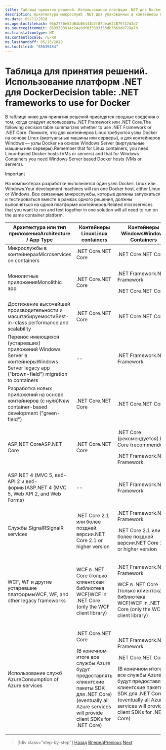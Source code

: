```yaml
---
title: Таблица принятия решений. Использование платформ .NET для Docker
description: Архитектура микрослужб .NET для упакованных в контейнеры приложений .NET | Таблица принятия решений. Использование платформ .NET для Docker
ms.date: 09/11/2018
ms.openlocfilehash: 96b2750e52d64b06444b7f87dea624879f37d3d7
ms.sourcegitcommit: 8699383914c24a0df033393f55db3369db728a7b
ms.translationtype: HT
ms.contentlocale: ru-RU
ms.lasthandoff: 05/15/2019
ms.locfileid: "65639184"
---
```

# <a name="decision-table-net-frameworks-to-use-for-docker"></a><span data-ttu-id="15074-104">Таблица для принятия решений. Использование платформ .NET для Docker</span><span class="sxs-lookup"><span data-stu-id="15074-104">Decision table: .NET frameworks to use for Docker</span></span>

<span data-ttu-id="15074-105">В таблице ниже для принятия решений приводятся сводные сведения о том, когда следует использовать .NET Framework или .NET Core.</span><span class="sxs-lookup"><span data-stu-id="15074-105">The following decision table summarizes whether to use .NET Framework or .NET Core.</span></span> <span data-ttu-id="15074-106">Помните, что для контейнеров Linux требуются узлы Docker на основе Linux (виртуальные машины или серверы), а для контейнеров Windows — узлы Docker на основе Windows Server (виртуальные машины или серверы).</span><span class="sxs-lookup"><span data-stu-id="15074-106">Remember that for Linux containers, you need Linux-based Docker hosts (VMs or servers) and that for Windows Containers you need Windows Server based Docker hosts (VMs or servers).</span></span>

> [!IMPORTANT]
> <span data-ttu-id="15074-107">На компьютерах разработки выполняется один узел Docker: Linux или Windows.</span><span class="sxs-lookup"><span data-stu-id="15074-107">Your development machines will run one Docker host, either Linux or Windows.</span></span> <span data-ttu-id="15074-108">Все связанные микрослужбы, которые должны запускаться и тестироваться вместе в рамках одного решения, должны выполняться на одной платформе контейнеров.</span><span class="sxs-lookup"><span data-stu-id="15074-108">Related microservices that you want to run and test together in one solution will all need to run on the same container platform.</span></span>

<table>
<thead>
<tr class="header">
<th><span data-ttu-id="15074-109"><strong>Архитектура или тип приложения</strong></span><span class="sxs-lookup"><span data-stu-id="15074-109"><strong>Architecture / App Type</strong></span></span></th>
<th><span data-ttu-id="15074-110"><strong>Контейнеры Linux</strong></span><span class="sxs-lookup"><span data-stu-id="15074-110"><strong>Linux containers</strong></span></span></th>
<th><span data-ttu-id="15074-111"><strong>Контейнеры Windows</strong></span><span class="sxs-lookup"><span data-stu-id="15074-111"><strong>Windows Containers</strong></span></span></th>
</tr>
</thead>
<tbody>
<tr class="odd">
<td><span data-ttu-id="15074-112">Микрослужбы в контейнерах</span><span class="sxs-lookup"><span data-stu-id="15074-112">Microservices on containers</span></span></td>
<td><span data-ttu-id="15074-113">.NET Core</span><span class="sxs-lookup"><span data-stu-id="15074-113">.NET Core</span></span></td>
<td><span data-ttu-id="15074-114">.NET Core</span><span class="sxs-lookup"><span data-stu-id="15074-114">.NET Core</span></span></td>
</tr>
<tr class="even">
<td><span data-ttu-id="15074-115">Монолитные приложения</span><span class="sxs-lookup"><span data-stu-id="15074-115">Monolithic app</span></span></td>
<td><span data-ttu-id="15074-116">.NET Core</span><span class="sxs-lookup"><span data-stu-id="15074-116">.NET Core</span></span></td>
<td><p><span data-ttu-id="15074-117">.NET Framework</span><span class="sxs-lookup"><span data-stu-id="15074-117">.NET Framework</span></span></p>
<p><span data-ttu-id="15074-118">.NET Core</span><span class="sxs-lookup"><span data-stu-id="15074-118">.NET Core</span></span></p></td>
</tr>
<tr class="odd">
<td><span data-ttu-id="15074-119">Достижение высочайшей производительности и масштабируемости</span><span class="sxs-lookup"><span data-stu-id="15074-119">Best-in-class performance and scalability</span></span></td>
<td><span data-ttu-id="15074-120">.NET Core</span><span class="sxs-lookup"><span data-stu-id="15074-120">.NET Core</span></span></td>
<td><span data-ttu-id="15074-121">.NET Core</span><span class="sxs-lookup"><span data-stu-id="15074-121">.NET Core</span></span></td>
</tr>
<tr class="even">
<td><span data-ttu-id="15074-122">Перенос имеющихся (устаревших) приложений Windows Server в контейнеры</span><span class="sxs-lookup"><span data-stu-id="15074-122">Windows Server legacy app ("brown-field") migration to containers</span></span></td>
<td>--</td>
<td><span data-ttu-id="15074-123">.NET Framework</span><span class="sxs-lookup"><span data-stu-id="15074-123">.NET Framework</span></span></td>
</tr>
<tr class="odd">
<td><span data-ttu-id="15074-124">Разработка новых приложений на основе контейнеров (с нуля)</span><span class="sxs-lookup"><span data-stu-id="15074-124">New container-based development ("green-field")</span></span></td>
<td><span data-ttu-id="15074-125">.NET Core</span><span class="sxs-lookup"><span data-stu-id="15074-125">.NET Core</span></span></td>
<td><span data-ttu-id="15074-126">.NET Core</span><span class="sxs-lookup"><span data-stu-id="15074-126">.NET Core</span></span></td>
</tr>
<tr class="even">
<td><span data-ttu-id="15074-127">ASP.NET Core</span><span class="sxs-lookup"><span data-stu-id="15074-127">ASP.NET Core</span></span></td>
<td><span data-ttu-id="15074-128">.NET Core</span><span class="sxs-lookup"><span data-stu-id="15074-128">.NET Core</span></span></td>
<td><p><span data-ttu-id="15074-129">.NET Core (рекомендуется)</span><span class="sxs-lookup"><span data-stu-id="15074-129">.NET Core (recommended)</span></span></p>
<p><span data-ttu-id="15074-130">.NET Framework</span><span class="sxs-lookup"><span data-stu-id="15074-130">.NET Framework</span></span></p></td>
</tr>
<tr class="odd">
<td><span data-ttu-id="15074-131">ASP.NET 4 (MVC 5, веб-API 2 и веб-формы)</span><span class="sxs-lookup"><span data-stu-id="15074-131">ASP.NET 4 (MVC 5, Web API 2, and Web Forms)</span></span></td>
<td>--</td>
<td><span data-ttu-id="15074-132">.NET Framework</span><span class="sxs-lookup"><span data-stu-id="15074-132">.NET Framework</span></span></td>
</tr>
<tr class="even">
<td><span data-ttu-id="15074-133">Службы SignalR</span><span class="sxs-lookup"><span data-stu-id="15074-133">SignalR services</span></span></td>
<td><span data-ttu-id="15074-134">.NET Core 2.1 или более поздней версии</span><span class="sxs-lookup"><span data-stu-id="15074-134">.NET Core 2.1 or higher version</span></span></td>
<td><p><span data-ttu-id="15074-135">.NET Framework</span><span class="sxs-lookup"><span data-stu-id="15074-135">.NET Framework</span></span></p>
<p><span data-ttu-id="15074-136">.NET Core 2.1 или более поздней версии</span><span class="sxs-lookup"><span data-stu-id="15074-136">.NET Core 2.1 or higher version</span></span></p></td>
</tr>
<tr class="odd">
<td><span data-ttu-id="15074-137">WCF, WF и другие устаревшие платформы</span><span class="sxs-lookup"><span data-stu-id="15074-137">WCF, WF, and other legacy frameworks</span></span></td>
<td><span data-ttu-id="15074-138">WCF в .NET Core (только клиентская библиотека WCF)</span><span class="sxs-lookup"><span data-stu-id="15074-138">WCF in .NET Core (only the WCF client library)</span></span></td>
<td><p><span data-ttu-id="15074-139">.NET Framework</span><span class="sxs-lookup"><span data-stu-id="15074-139">.NET Framework</span></span></p>
<p><span data-ttu-id="15074-140">WCF в .NET Core (только клиентская библиотека WCF)</span><span class="sxs-lookup"><span data-stu-id="15074-140">WCF in .NET Core (only the WCF client library)</span></span></p></td>
</tr>
<tr class="even">
<td><span data-ttu-id="15074-141">Использование служб Azure</span><span class="sxs-lookup"><span data-stu-id="15074-141">Consumption of Azure services</span></span></td>
<td><p><span data-ttu-id="15074-142">.NET Core</span><span class="sxs-lookup"><span data-stu-id="15074-142">.NET Core</span></span></p>
<p><span data-ttu-id="15074-143">(В конечном итоге все службы Azure будут предоставлять клиентские пакеты SDK для .NET Core)</span><span class="sxs-lookup"><span data-stu-id="15074-143">(eventually all Azure services will provide client SDKs for .NET Core)</span></span></p></td>
<td><p><span data-ttu-id="15074-144">.NET Framework</span><span class="sxs-lookup"><span data-stu-id="15074-144">.NET Framework</span></span></p>
<p><span data-ttu-id="15074-145">.NET Core</span><span class="sxs-lookup"><span data-stu-id="15074-145">.NET Core</span></span></p>
<p><span data-ttu-id="15074-146">(В конечном итоге все службы Azure будут предоставлять клиентские пакеты SDK для .NET Core)</span><span class="sxs-lookup"><span data-stu-id="15074-146">(eventually all Azure services will provide client SDKs for .NET Core)</span></span></p></td>
</tr>
</tbody>
</table>

>[!div class="step-by-step"]
><span data-ttu-id="15074-147">[Назад](net-framework-container-scenarios.md)
>[Вперед](net-container-os-targets.md)</span><span class="sxs-lookup"><span data-stu-id="15074-147">[Previous](net-framework-container-scenarios.md)
[Next](net-container-os-targets.md)</span></span>
